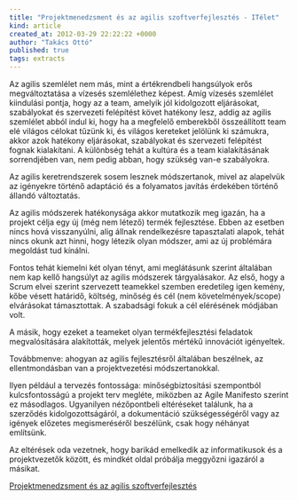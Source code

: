 ```yaml
---
title: "Projektmenedzsment és az agilis szoftverfejlesztés - ITélet"
kind: article
created_at: 2012-03-29 22:22:22 +0000
author: "Takács Ottó"
published: true
tags: extracts
---
```

Az agilis szemlélet nem más, mint a értékrendbeli hangsúlyok erős megváltoztatása a vízesés szemlélethez képest. Amíg vízesés szemlélet kiindulási pontja, hogy az a team, amelyik jól kidolgozott eljárásokat, szabályokat és szervezeti felépítést követ hatékony lesz, addig az agilis szemlélet abból indul ki, hogy ha a megfelelő emberekből összeállított team elé világos célokat tűzünk ki, és világos kereteket jelölünk ki számukra, akkor azok hatékony eljárásokat, szabályokat és szervezeti felépítést fognak kialakítani. A különbség tehát a kultúra és a team kialakításának sorrendjében van, nem pedig abban, hogy szükség van-e szabályokra. 

Az agilis keretrendszerek sosem lesznek módszertanok, mivel az alapelvük az igényekre történő adaptáció és a folyamatos javítás érdekében történő állandó változtatás.

Az agilis módszerek hatékonysága akkor mutatkozik meg igazán, ha a projekt célja egy új (még nem létező) termék fejlesztése. Ebben az esetben nincs hová visszanyúlni, alig állnak rendelkezésre tapasztalati alapok, tehát nincs okunk azt hinni, hogy létezik olyan módszer, ami az új problémára megoldást tud kínálni. 

Fontos tehát kiemelni két olyan tényt, ami meglátásunk szerint általában nem kap kellő hangsúlyt az agilis módszerek tárgyalásakor.
Az első, hogy a Scrum elvei szerint szervezett teamekkel szemben eredetileg igen kemény, kőbe vésett határidő, költség, minőség és cél (nem követelmények/scope) elvárásokat támasztottak. A szabadsági fokuk a cél elérésének módjában volt. 

A másik, hogy ezeket a teameket olyan termékfejlesztési feladatok megvalósítására alakították, melyek jelentős mértékű innovációt igényeltek. 

Továbbmenve: ahogyan az agilis fejlesztésről általában beszélnek, az ellentmondásban van a projektvezetési módszertanokkal.

Ilyen például a tervezés fontossága: minőségbiztosítási szempontból kulcsfontosságú a projekt terv megléte, miközben az Agile Manifesto szerint ez másodlagos. Ugyanilyen nézőpontbeli eltéréseket találunk, ha a szerződés kidolgozottságáról, a dokumentáció szükségességéről vagy az igények előzetes megismeréséről beszélünk, csak hogy néhányat említsünk.

Az eltérések oda vezetnek, hogy barikád emelkedik az informatikusok és a projektvezetők között, és mindkét oldal próbálja meggyőzni igazáról a másikat.

[Projektmenedzsment és az agilis szoftverfejlesztés](http://pasztor.freeblog.hu/archives/2012/03/06/Projektmenedzsment_undefineds_az_agilis_szoftverfejlesztundefineds/)

<div class='old-comments'></div>